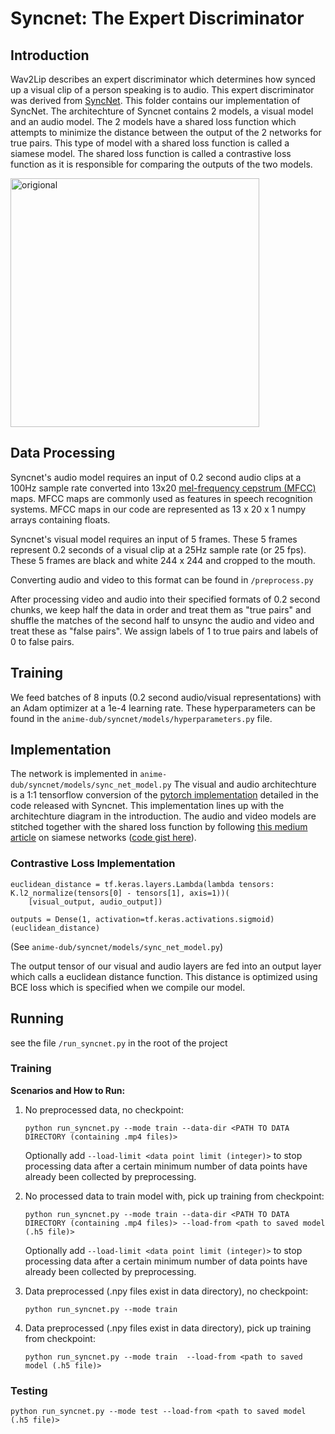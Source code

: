 # Syncnet: The Expert Discriminator

## Introduction

Wav2Lip describes an expert discriminator which determines how synced up a visual clip of a person speaking is to audio. This expert discriminator was derived from [SyncNet](https://www.robots.ox.ac.uk/~vgg/publications/2016/Chung16a/chung16a.pdf). This folder contains our implementation of SyncNet. The architechture of Syncnet contains 2 models, a visual model and an audio model. The 2 models have a shared loss function which attempts to minimize the distance between the output of the 2 networks for true pairs. This type of model with a shared loss function is called a siamese model. The shared loss function is called a contrastive loss function as it is responsible for comparing the outputs of the two models.

<img width="398" alt="origional" src="https://user-images.githubusercontent.com/70986035/114319372-3c00c500-9adf-11eb-9389-3c415fcef3a5.png">

## Data Processing

Syncnet's audio model requires an input of 0.2 second audio clips at a 100Hz sample rate converted into 13x20 [mel-frequency cepstrum (MFCC)](https://en.wikipedia.org/wiki/Mel-frequency_cepstrum) maps. MFCC maps are commonly used as features in speech recognition systems. MFCC maps in our code are represented as 13 x 20 x 1 numpy arrays containing floats.

Syncnet's visual model requires an input of 5 frames. These 5 frames represent 0.2 seconds of a visual clip at a 25Hz sample rate (or 25 fps). These 5 frames are black and white 244 x 244 and cropped to the mouth.

Converting audio and video to this format can be found in `/preprocess.py`

After processing video and audio into their specified formats of 0.2 second chunks, we keep half the data in order and treat them as "true pairs" and shuffle the matches of the second half to unsync the audio and video and treat these as "false pairs". We assign labels of 1 to true pairs and labels of 0 to false pairs.

## Training

We feed batches of 8 inputs (0.2 second audio/visual representations) with an Adam optimizer at a 1e-4 learning rate. These hyperparameters can be found in the `anime-dub/syncnet/models/hyperparameters.py` file.

## Implementation 

The network is implemented in `anime-dub/syncnet/models/sync_net_model.py` The visual and audio architechture is a 1:1 tensorflow conversion of the [pytorch implementation](https://github.com/joonson/syncnet_python/blob/master/SyncNetModel.py) detailed in the code released with Syncnet. This implementation lines up with the architechture diagram in the introduction. The audio and video models are stitched together with the shared loss function by following [this medium article](https://medium.com/predict/face-recognition-from-scratch-using-siamese-networks-and-tensorflow-df03e32f8cd0) on siamese networks ([code gist here](https://gist.github.com/shubham0204/c764b9ceb3186918993ee1c5f6c46bd8#file-face_recog-py)).

### Contrastive Loss Implementation

```
euclidean_distance = tf.keras.layers.Lambda(lambda tensors: K.l2_normalize(tensors[0] - tensors[1], axis=1))(
    [visual_output, audio_output])

outputs = Dense(1, activation=tf.keras.activations.sigmoid)(euclidean_distance)
```
(See `anime-dub/syncnet/models/sync_net_model.py`)

The output tensor of our visual and audio layers are fed into an output layer which calls a euclidean distance function. This distance is optimized using BCE loss which is specified when we compile our model.

## Running

see the file `/run_syncnet.py` in the root of the project

### Training

**Scenarios and How to Run:**

  1. No preprocessed data, no checkpoint:

        `python run_syncnet.py --mode train --data-dir <PATH TO DATA DIRECTORY (containing .mp4 files)>`
  
        Optionally add `--load-limit <data point limit (integer)>` to stop processing data after a certain minimum number of data points have already been collected by preprocessing.

  2. No processed data to train model with, pick up training from checkpoint:

        `python run_syncnet.py --mode train --data-dir <PATH TO DATA DIRECTORY (containing .mp4 files)> --load-from <path to saved model (.h5 file)>`

        Optionally add `--load-limit <data point limit (integer)>` to stop processing data after a certain minimum number of data points have already been collected by preprocessing.
  
  3. Data preprocessed (.npy files exist in data directory), no checkpoint:

        `python run_syncnet.py --mode train`

  4. Data preprocessed (.npy files exist in data directory), pick up training from checkpoint:

        `python run_syncnet.py --mode train  --load-from <path to saved model (.h5 file)>`

### Testing

`python run_syncnet.py --mode test --load-from <path to saved model (.h5 file)>`


